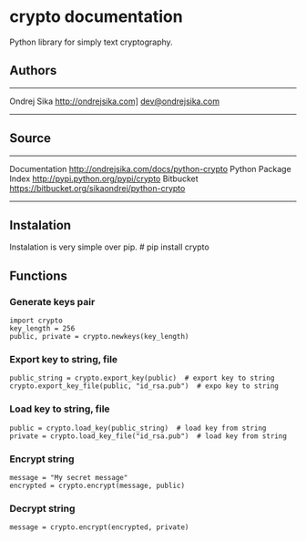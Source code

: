 crypto documentation
====================

Python library for simply text cryptography.

Authors
-------
 ------------- ---------------------------- ---------------------
  Ondrej Sika   http://ondrejsika.com]   dev@ondrejsika.com 
 ------------- ---------------------------- ---------------------

Source
------
 ------------------------ -----------------------------------------------------
  Documentation            http://ondrejsika.com/docs/python-crypto
  Python Package Index     http://pypi.python.org/pypi/crypto
  Bitbucket                https://bitbucket.org/sikaondrej/python-crypto
 ------------------------ -----------------------------------------------------

Instalation
-----------

Instalation is very simple over pip.
    # pip install crypto

Functions
---------

### Generate keys pair
    import crypto
    key_length = 256
    public, private = crypto.newkeys(key_length)

### Export key to string, file
    public_string = crypto.export_key(public)  # export key to string
    crypto.export_key_file(public, "id_rsa.pub")  # expo key to string

### Load key to string, file
    public = crypto.load_key(public_string)  # load key from string
    private = crypto.load_key_file("id_rsa.pub")  # load key from string

### Encrypt string
    message = "My secret message"
    encrypted = crypto.encrypt(message, public)

### Decrypt string
    message = crypto.encrypt(encrypted, private)
